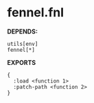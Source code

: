 # fennel.fnl
> 

**DEPENDS:**
```
utils[env]
fennel[*]
```

**EXPORTS**
```fennel
{
  :load <function 1>
  :patch-path <function 2>
}
```

